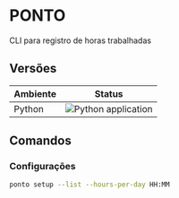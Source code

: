 # PONTO

CLI para registro de horas trabalhadas

## Versões

|Ambiente|Status|
|---|---|
|Python|![Python application](https://github.com/guionardo/ponto/workflows/Python%20application/badge.svg)|

## Comandos


### Configurações

```bash
ponto setup --list --hours-per-day HH:MM
```
